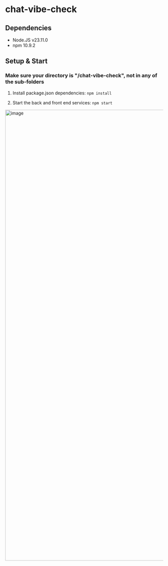 # chat-vibe-check

## Dependencies
- Node.JS v23.11.0
- npm 10.9.2


## Setup & Start
### Make sure your directory is "/chat-vibe-check", not in any of the sub-folders
1. Install package.json dependencies: `npm install`

2. Start the back and front end services: `npm start`

<img width="1430" alt="image" src="https://github.com/user-attachments/assets/afe6e901-887d-48ab-8746-45b5d202a0ec" />

